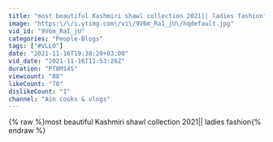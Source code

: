 ```yaml
---
title: "most beautiful Kashmiri shawl collection 2021|| ladies fashion"
image: "https:\/\/i.ytimg.com\/vi\/9V6m_RaI_jU\/hqdefault.jpg"
vid_id: "9V6m_RaI_jU"
categories: "People-Blogs"
tags: ["#VLLO"]
date: "2021-11-16T19:38:20+03:00"
vid_date: "2021-11-16T11:53:26Z"
duration: "PT8M14S"
viewcount: "88"
likeCount: "70"
dislikeCount: "1"
channel: "Ain cooks & vlogs"
---
```

{% raw %}most beautiful Kashmiri shawl collection 2021|| ladies fashion{% endraw %}
